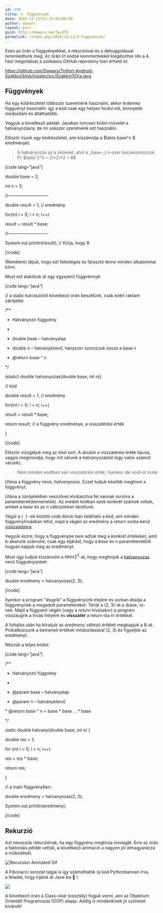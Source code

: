```yaml
---
id: 278
title: 5. Függvények
date: 2016-11-11T13:19:03+00:00
author: dawars
layout: post
guid: http://dawars.me/?p=278
permalink: /index.php/2016/11/11/5-fuggvenyek/
---
```

Ezen az órán a függvényekkel, a rekurzióval és a debuggolással ismerkedtünk meg. Az órán írt kódok kommentekkel kiegészítve (és a 4. házi megoldása) a szokásos GitHub repository-ban érhető el:
  
<a href="https://github.com/Dawars/Trefort-Android-Szakkor/blob/master/src/Szakkor5Ora.java" target="_blank">https://github.com/Dawars/Trefort-Android-Szakkor/blob/master/src/Szakkor5Ora.java</a>

## Függvények

Ha egy kódrészletet többször szeretnénk használni, akkor érdemes függvényt használni. így a kód csak egy helyen fordul elő, könnyebb módosítani és átláthatóbb.

Vegyük a következő példát: Javaban nincsen külön művelet a hatványozásra, de mi sokszor szeretnénk ezt használni.

<!--more-->

Először írjunk egy kódrészletet, ami kiszámolja a $latex base^n $ eredményét.

> A hatványozás az a művelet, ahol a _base-_t _n_-szer összeszorozzuk. Pl: $latex 2^3 = 2\*2\*2 = 8$

[code lang=&#8221;java&#8221;]
  
double base = 2;
  
int n = 3;
  
//&#8212;&#8212;&#8212;&#8212;&#8212;&#8212;&#8212;&#8212;&#8212;-
  
double result = 1; // eredmény
  
for(int i = 0; i < n; i++)
      
result = result * base;
  
//&#8212;&#8212;&#8212;&#8212;&#8212;&#8212;&#8212;&#8212;&#8212;-
  
System.out.println(result); // Kiírja, hogy 8
  
[/code]

(Remélem) látjuk, hogy ezt felesleges és fárasztó lenne minden alkalommal kiírni.

Most ezt alakítsuk át egy egyszerű függvénnyé:

[code lang=&#8221;java&#8221;]
  
// a static kulcsszóról következő órán beszélünk, csak ezért raktam zárójelbe
  
/**
   
* Hatványozó függvény
   
*
   
* double base &#8211; hatványalap
   
* double n &#8211; hatványkitevő, hányszor szorozzuk össze a base-t
   
* @return base ^ n
   
*/
  
(static) double hatvanyozas(double base, int n){
      
// kód
      
double result = 1; // eredmény
      
for(int i = 0; i < n; i++)
          
result = result * base;
      
return result; // a függvény eredménye, a visszatérési érték
  
}
  
[/code]

Először vizsgáljuk meg az első sort. A _double_ a visszatérési érték típusa, vagyis megmondja, hogy mit várunk a hatványozástól (egy valós számot várunk).

> Nem minden esetben van visszatérési érték, ilyenkor ide _void_-ot írunk

Utána a függvény neve, _hatvanyozas_. Ezzel tudjuk később meghívni a függvényt.

Utána a zárójelekben vesszővel elválasztva fel vannak sorolva a paraméterek(bemenetek). Az eredeti kódban ezek konkrét számok voltak, amiket a _base_ és az _n_ változókban tároltunk.

Végül a {  } -ek közötti _code block_-ban található a kód, ami minden függvényhívásban lefut, majd a végén az eredmény a return sorba kerül <span style="text-decoration: underline;">visszaadásra</span>.

Vegyük észre, hogy a függvénybe nem adtuk meg a _konkrét értékeket_, amit ki akarunk számolni, csak egy eljárást, hogy a _base_ és _n_ paraméterekből hogyan kapjuk meg az eredményt.

Most úgy tudjuk kiszámolni a $latex 2^3$-at, hogy meghívjuk a <span style="text-decoration: underline;">hatvanyozas</span> nevű függvényünket:

[code lang=&#8221;java&#8221;]
  
double eredmeny = hatvanyozas(2, 3);
  
[/code]

Ilyenkor a program &#8220;átugrik&#8221; a függvényünk elejére és sorban átadja a függvénynek a megadott paramétereket. Tehát a (2, 3)-at a (base, n)-nek. Majd a függvént végén (vagy a _return_ hívásakor) a program visszaugrik a hívás helyére és **visszatér** a return-ba írt értékkel.

A futtatás után ha kiiratjuk az _eredmeny_ változó értékét megkapjuk a 8-at. Próbálkozzunk a bemeneti értékek módosításával (2, 3) és figyeljük az eredményt.

Nézzük a teljes kódot:

[code lang=&#8221;java&#8221;]
  
/**
   
* Hatványozó függvény
   
*
   
* @param base &#8211; hatványalap
   
* @param n &#8211; hatványkitevő
   
\* @return base ^ n = base \* base &#8230; * base
   
*/
  
static double hatvany(double base, int n) {
      
double res = 1;
      
for (int i = 0; i < n; i++)
          
res = res * base;
      
return res;
  
}

// a main függvényben:
  
double eredmeny = hatvanyozas(2, 3);
  
System.out.println(eredmeny);
  
[/code]

## Rekurzió

Azt nevezzük rekurziónak, ha egy függvény meghívja önmagát. Erre az órán a faktoriáis példát vettük, a következő animáció a nagyon jól elmagyarázza a működését.

![Recursion Animated Gif](https://blog.penjee.com/wp-content/uploads/2015/04/top-5-programming-animated-gifs_recursion-animted-gif.gif)

A Fibonacci sorozat tagjai is így számolhatók (a kód Pythonbanvan írva, a feladat, hogy írjátok át Java-ba 🙂 )

![](https://blog.penjee.com/wp-content/uploads/2015/06/fibonacci-recursion-demonstration-animation-python.gif)

A következő órán a Class-okat (ossztály) fogjuk venni, ami az Objektum Orientált Programozás (OOP) alapja. Addig is mindenkinek jó szünetet kívánok!